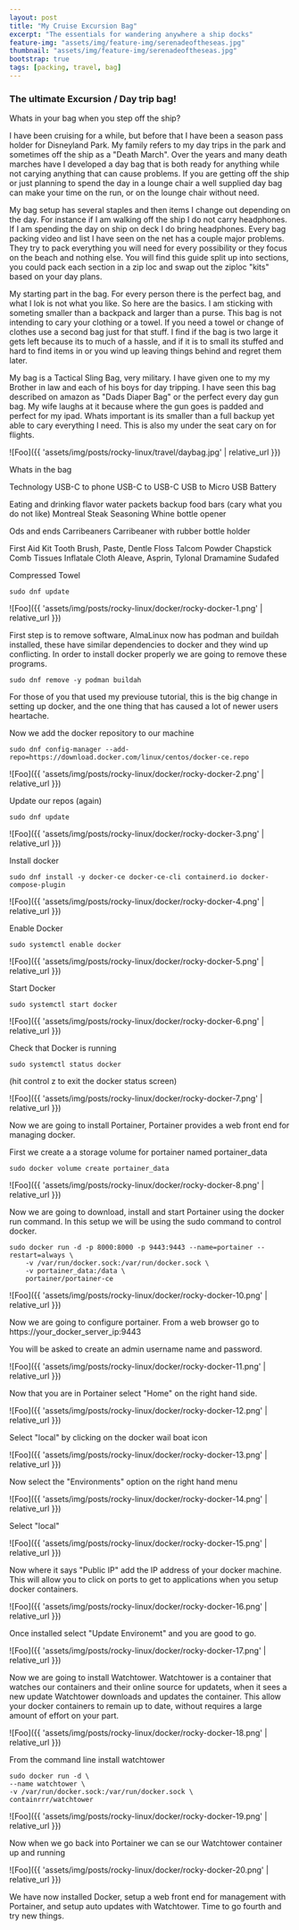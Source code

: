 ```yaml
---
layout: post
title: "My Cruise Excursion Bag"
excerpt: "The essentials for wandering anywhere a ship docks"
feature-img: "assets/img/feature-img/serenadeoftheseas.jpg"
thumbnail: "assets/img/feature-img/serenadeoftheseas.jpg"
bootstrap: true
tags: [packing, travel, bag]
---
```

### The ultimate Excursion / Day trip bag!

Whats in your bag when you step off the ship?

I have been cruising for a while, but before that I have been a season pass holder for Disneyland Park.  My family refers to my day trips in the park and sometimes off the ship as a "Death March". Over the years and many death marches have I developed a day bag that is both ready for anything while not carying anything that can cause problems.  If you are getting off the ship or just planning to spend the day in a lounge chair a well supplied day bag can make your time on the run, or on the lounge chair without need.

My bag setup has several staples and then items I change out depending on the day.  For instance if I am walking off the ship I do not carry headphones.  If I am spending the day on ship on deck I do bring headphones.  Every bag packing video and list I have seen on the net has a couple major problems.  They try to pack everything you will need for every possibility or they focus on the beach and nothing else.  You will find this guide split up into sections, you could pack each section in a zip loc and swap out the ziploc "kits" based on your day plans.

My starting part in the bag.  For every person there is the perfect bag, and what I lok is not what you like.  So here are the basics.  I am sticking with someting smaller than a backpack and larger than a purse.  This bag is not intending to cary your clothing or a towel.  If you need a towel or change of clothes use a second bag just for that stuff.  I find if the bag is two large it gets left because its to much of a hassle, and if it is to small its stuffed and hard to find items in or you wind up leaving things behind and regret them later.

My bag is a Tactical Sling Bag, very military. I have given one to my my Brother in law and each of his boys for day tripping.  I have seen this bag described on amazon as "Dads Diaper Bag" or the perfect every day gun bag.  My wife laughs at it because where the gun goes is padded and perfect for my ipad.  Whats important is its smaller than a full backup yet able to cary everything I need.  This is also my under the seat cary on for flights.  

![Foo]({{ 'assets/img/posts/rocky-linux/travel/daybag.jpg' | relative_url }})


Whats in the bag

Technology
USB-C to phone
USB-C to USB-C
USB to Micro USB
Battery

Eating and drinking
flavor water packets
backup food bars (cary what you do not like)
Montreal Steak Seasoning
Whine bottle opener

Ods and ends
Carribeaners
Carribeaner with rubber bottle holder

First Aid Kit
Tooth Brush, Paste, Dentle Floss
Talcom Powder
Chapstick
Comb
Tissues
Inflatale Cloth
Aleave, Asprin, Tylonal
Dramamine
Sudafed

Compressed Towel


```
sudo dnf update
```

![Foo]({{ 'assets/img/posts/rocky-linux/docker/rocky-docker-1.png' | relative_url }})

First step is to remove software, AlmaLinux now has podman and buildah installed, these have similar dependencies to docker and they wind up conflicting.  In order to install docker properly we are going to remove these programs.

```
sudo dnf remove -y podman buildah
```

For those of you that used my previouse tutorial, this is the big change in setting up docker, and the one thing that has caused a lot of newer users heartache.  

Now we add the docker repository to our machine

```
sudo dnf config-manager --add-repo=https://download.docker.com/linux/centos/docker-ce.repo
```

![Foo]({{ 'assets/img/posts/rocky-linux/docker/rocky-docker-2.png' | relative_url }})

Update our repos (again)

```
sudo dnf update
```

![Foo]({{ 'assets/img/posts/rocky-linux/docker/rocky-docker-3.png' | relative_url }})

Install docker

```
sudo dnf install -y docker-ce docker-ce-cli containerd.io docker-compose-plugin
```

![Foo]({{ 'assets/img/posts/rocky-linux/docker/rocky-docker-4.png' | relative_url }})

Enable Docker

```
sudo systemctl enable docker
```

![Foo]({{ 'assets/img/posts/rocky-linux/docker/rocky-docker-5.png' | relative_url }})

Start Docker

```
sudo systemctl start docker
```

![Foo]({{ 'assets/img/posts/rocky-linux/docker/rocky-docker-6.png' | relative_url }})

Check that Docker is running

```
sudo systemctl status docker
```

(hit control z to exit the docker status screen)

![Foo]({{ 'assets/img/posts/rocky-linux/docker/rocky-docker-7.png' | relative_url }})

Now we are going to install Portainer, Portainer provides a web front end for managing docker.  

First we create a a storage volume for portainer named portainer_data

```
sudo docker volume create portainer_data
```

![Foo]({{ 'assets/img/posts/rocky-linux/docker/rocky-docker-8.png' | relative_url }})

Now we are going to download, install and start Portainer using the docker run command.  In this setup we will be using the sudo command to control docker.

```
sudo docker run -d -p 8000:8000 -p 9443:9443 --name=portainer --restart=always \
    -v /var/run/docker.sock:/var/run/docker.sock \
    -v portainer_data:/data \
    portainer/portainer-ce
```

![Foo]({{ 'assets/img/posts/rocky-linux/docker/rocky-docker-10.png' | relative_url }})

Now we are going to configure portainer.  From a web browser go to https://your_docker_server_ip:9443

You will be asked to create an admin username name and password.

![Foo]({{ 'assets/img/posts/rocky-linux/docker/rocky-docker-11.png' | relative_url }})

Now that you are in Portainer select "Home" on the right hand side.

![Foo]({{ 'assets/img/posts/rocky-linux/docker/rocky-docker-12.png' | relative_url }})

Select "local" by clicking on the docker wail boat icon

![Foo]({{ 'assets/img/posts/rocky-linux/docker/rocky-docker-13.png' | relative_url }})

Now select the "Environments" option on the right hand menu

![Foo]({{ 'assets/img/posts/rocky-linux/docker/rocky-docker-14.png' | relative_url }})

Select "local"

![Foo]({{ 'assets/img/posts/rocky-linux/docker/rocky-docker-15.png' | relative_url }})

Now where it says "Public IP" add the IP address of your docker machine.  This will allow you to click on ports to get to applications when you setup docker containers.

![Foo]({{ 'assets/img/posts/rocky-linux/docker/rocky-docker-16.png' | relative_url }})

Once installed select "Update Environemt" and you are good to go.

![Foo]({{ 'assets/img/posts/rocky-linux/docker/rocky-docker-17.png' | relative_url }})

Now we are going to install Watchtower.  Watchtower is a container that watches our containers and their online source for updatets, when it sees a new update Watchtower downloads and updates the container.  This allow your docker containers to remain up to date, without requires a large amount of effort on your part.

![Foo]({{ 'assets/img/posts/rocky-linux/docker/rocky-docker-18.png' | relative_url }})

From the command line install watchtower

```
sudo docker run -d \
--name watchtower \
-v /var/run/docker.sock:/var/run/docker.sock \
containrrr/watchtower
```

![Foo]({{ 'assets/img/posts/rocky-linux/docker/rocky-docker-19.png' | relative_url }})

Now when we go back into Portainer we can se our Watchtower container up and running

![Foo]({{ 'assets/img/posts/rocky-linux/docker/rocky-docker-20.png' | relative_url }})

We have now installed Docker, setup a web front end for management with Portainer, and setup auto updates with Watchtower.  Time to go fourth and try new things.
